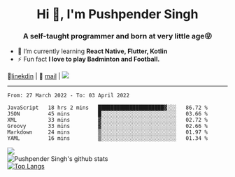<h1 align="center">Hi 👋, I'm Pushpender Singh</h1>
<h3 align="center">A self-taught programmer and born at very little age😜</h3>

- 🌱 I’m currently learning **React Native, Flutter, Kotlin**
- ⚡ Fun fact **I love to play Badminton and Football.**

👔[linekdin](https://www.linkedin.com/in/pushpender-singh-240061202/) | 📧 [mail](mailto:pushpendersingh@p2devs.com) | ![](https://komarev.com/ghpvc/?username=pushpender-singh-ap&color=blue)


---

<!--START_SECTION:waka-->

```text
From: 27 March 2022 - To: 03 April 2022

JavaScript   18 hrs 2 mins   █████████████████████▓░░░   86.72 %
JSON         45 mins         █░░░░░░░░░░░░░░░░░░░░░░░░   03.66 %
XML          33 mins         ▓░░░░░░░░░░░░░░░░░░░░░░░░   02.72 %
Groovy       33 mins         ▓░░░░░░░░░░░░░░░░░░░░░░░░   02.66 %
Markdown     24 mins         ▒░░░░░░░░░░░░░░░░░░░░░░░░   01.97 %
YAML         16 mins         ▒░░░░░░░░░░░░░░░░░░░░░░░░   01.34 %
```

<!--END_SECTION:waka-->

<img align="left" src="https://github-readme-streak-stats.herokuapp.com/?user=pushpender-singh-ap&theme=dark" /></br>
![Pushpender Singh's github stats](https://github-readme-stats.vercel.app/api?username=pushpender-singh-ap&show_icons=true&theme=radical&count_private=true)</br>
[![Top Langs](https://github-readme-stats.vercel.app/api/top-langs/?username=pushpender-singh-ap&theme=radical)](https://github.com/pushpender-singh-ap/github-readme-stats)
